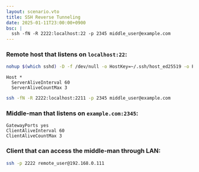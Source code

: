 ```yaml
---
layout: scenario.vto
title: SSH Reverse Tunneling
date: 2025-01-11T23:00:00+0900
bsc: |
  ssh -fN -R 2222:localhost:22 -p 2345 middle_user@example.com
---
```


### Remote host that listens on `localhost:22`:

```bash
nohup $(which sshd) -D -f /dev/null -o HostKey=~/.ssh/host_ed25519 -o Port=2211 -o PermitRootLogin=no -o PubkeyAuthentication=yes -o PasswordAuthentication=no -o KbdInteractiveAuthentication=no -o ClientAliveInterval=60 -o ClientAliveCountMax=3 > /dev/null 2>&1 & disown
```

```plaintext{label=~/.ssh/config}
Host *
  ServerAliveInterval 60
  ServerAliveCountMax 3
```

```bash
ssh -fN -R 2222:localhost:2211 -p 2345 middle_user@example.com
```

### Middle-man that listens on `example.com:2345`:

```plaintext{label=/etc/ssh/sshd_config}
GatewayPorts yes
ClientAliveInterval 60
ClientAliveCountMax 3
```

### Client that can access the middle-man through LAN:

```bash
ssh -p 2222 remote_user@192.168.0.111
```
